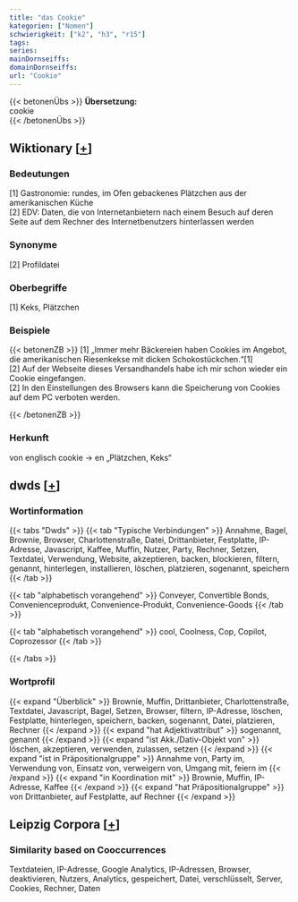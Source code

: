 ```yaml
---
title: "das Cookie"
kategorien: ["Nomen"]
schwierigkeit: ["k2", "h3", "r15"]
tags:
series:
mainDornseiffs:
domainDornseiffs:
url: "Cookie"
---
```


{{< betonenÜbs >}}
**Übersetzung:**  
cookie  
{{< /betonenÜbs >}}

## Wiktionary [[+](https://de.wiktionary.org/wiki/Cookie)]

### Bedeutungen
[1] Gastronomie: rundes, im Ofen gebackenes Plätzchen aus der amerikanischen Küche  
[2] EDV: Daten, die von Internetanbietern nach einem Besuch auf deren Seite auf dem Rechner des Internetbenutzers hinterlassen werden  

### Synonyme
[2] Profildatei  

### Oberbegriffe
[1] Keks, Plätzchen  

### Beispiele
{{< betonenZB >}}
[1] „Immer mehr Bäckereien haben Cookies im Angebot, die amerikanischen Riesenkekse mit dicken Schokostückchen.“[1]  
[2] Auf der Webseite dieses Versandhandels habe ich mir schon wieder ein Cookie eingefangen.  
[2] In den Einstellungen des Browsers kann die Speicherung von Cookies auf dem PC verboten werden.  

{{< /betonenZB >}}
### Herkunft
von englisch cookie → en „Plätzchen, Keks“  



## dwds [[+](https://www.dwds.de/wb/Cookie)]

### Wortinformation
{{< tabs "Dwds" >}}
{{< tab "Typische Verbindungen" >}}
Annahme, Bagel, Brownie, Browser, Charlottenstraße, Datei, Drittanbieter, Festplatte, IP-Adresse, Javascript, Kaffee, Muffin, Nutzer, Party, Rechner, Setzen, Textdatei, Verwendung, Website, akzeptieren, backen, blockieren, filtern, genannt, hinterlegen, installieren, löschen, platzieren, sogenannt, speichern
{{< /tab >}}

{{< tab "alphabetisch vorangehend" >}}
Conveyer, Convertible Bonds, Convenienceprodukt, Convenience-Produkt, Convenience-Goods
{{< /tab >}}

{{< tab "alphabetisch vorangehend" >}}
cool, Coolness, Cop, Copilot, Coprozessor
{{< /tab >}}

{{< /tabs >}}

### Wortprofil
{{< expand "Überblick" >}} Brownie, Muffin, Drittanbieter, Charlottenstraße, Textdatei, Javascript, Bagel, Setzen, Browser, filtern, IP-Adresse, löschen, Festplatte, hinterlegen, speichern, backen, sogenannt, Datei, platzieren, Rechner {{< /expand >}}
{{< expand "hat Adjektivattribut" >}} sogenannt, genannt {{< /expand >}}
{{< expand "ist Akk./Dativ-Objekt von" >}} löschen, akzeptieren, verwenden, zulassen, setzen {{< /expand >}}
{{< expand "ist in Präpositionalgruppe" >}} Annahme von, Party im, Verwendung von, Einsatz von, verweigern von, Umgang mit, feiern im {{< /expand >}}
{{< expand "in Koordination mit" >}} Brownie, Muffin, IP-Adresse, Kaffee {{< /expand >}}
{{< expand "hat Präpositionalgruppe" >}} von Drittanbieter, auf Festplatte, auf Rechner {{< /expand >}}

## Leipzig Corpora [[+](https://corpora.uni-leipzig.de/en/res?word=Cookie&corpusId=deu_newscrawl-public_2018)]


### Similarity based on Cooccurrences
Textdateien, IP-Adresse, Google Analytics, IP-Adressen, Browser, deaktivieren, Nutzers, Analytics, gespeichert, Datei, verschlüsselt, Server, Cookies, Rechner, Daten


